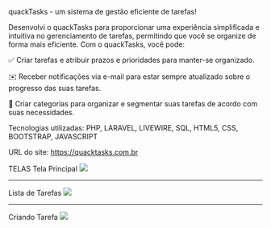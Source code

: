 quackTasks - um sistema de gestão eficiente de tarefas! 

Desenvolvi o quackTasks para proporcionar uma experiência simplificada e intuitiva no gerenciamento de tarefas, permitindo que você se organize de forma mais eficiente. Com o quackTasks, você pode:

✅ Criar tarefas e atribuir prazos e prioridades para manter-se organizado.

✉️ Receber notificações via e-mail para estar sempre atualizado sobre o progresso das suas tarefas.

📂 Criar categorias para organizar e segmentar suas tarefas de acordo com suas necessidades.

Tecnologias utilizadas: PHP, LARAVEL, LIVEWIRE, SQL, HTML5, CSS, BOOTSTRAP, JAVASCRIPT

URL do site: <a href="quacktasks.com.br"> https://quacktasks.com.br </a>

TELAS
Tela Principal
<img src="https://github.com/user-attachments/assets/3bfb43c6-648e-4ae6-b705-76f9a817d3db">
<hr>
Lista de Tarefas
<img src="https://github.com/user-attachments/assets/e6067230-921b-4c89-a299-5a888ce9304f">
<hr>
Criando Tarefa
<img src="https://github.com/user-attachments/assets/53968e7b-b484-4209-8bdc-091339a35bc2">




